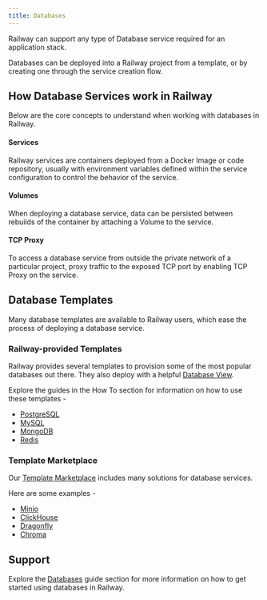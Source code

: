```yaml
---
title: Databases
---
```


Railway can support any type of Database service required for an application stack.

Databases can be deployed into a Railway project from a template, or by creating one through the service creation flow.

## How Database Services work in Railway

Below are the core concepts to understand when working with databases in Railway.

#### Services
Railway services are containers deployed from a Docker Image or code repository, usually with environment variables defined within the service configuration to control the behavior of the service.

#### Volumes
When deploying a database service, data can be persisted between rebuilds of the container by attaching a Volume to the service.

#### TCP Proxy
To access a database service from outside the private network of a particular project, proxy traffic to the exposed TCP port by enabling TCP Proxy on the service.

## Database Templates

Many database templates are available to Railway users, which ease the process of deploying a database service.

### Railway-provided Templates

Railway provides several templates to provision some of the most popular databases out there.  They also deploy with a helpful [Database View](/guides/database-view).  

Explore the guides in the How To section for information on how to use these templates - 
- [PostgreSQL](/guides/postgresql)
- [MySQL](/guides/mysql)
- [MongoDB](/guides/mongodb)
- [Redis](/guides/redis)


### Template Marketplace

Our <a href="https://railway.app/templates" target="_blank">Template Marketplace</a> includes many solutions for database services.

Here are some examples - 
- [Minio](https://railway.app/template/SMKOEA)
- [ClickHouse](https://railway.app/template/clickhouse)
- [Dragonfly](https://railway.app/template/dragonfly)
- [Chroma](https://railway.app/template/tifygm)

## Support

Explore the [Databases](/guides/databases) guide section for more information on how to get started using databases in Railway.
